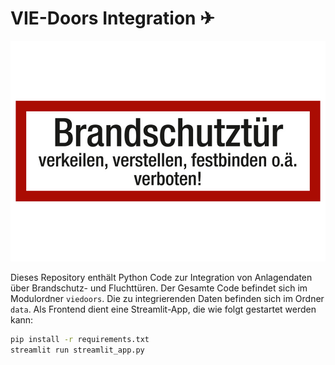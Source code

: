 # VIE-Doors Integration ✈

![Beschriftung Brandschutztüre](docs/bst.jpg)

Dieses Repository enthält Python Code zur Integration von Anlagendaten über Brandschutz- und Fluchttüren. Der Gesamte Code befindet sich im Modulordner `viedoors`. Die zu integrierenden Daten befinden sich im Ordner `data`. Als Frontend dient eine Streamlit-App, die wie folgt gestartet werden kann:

```sh
pip install -r requirements.txt
streamlit run streamlit_app.py
```

